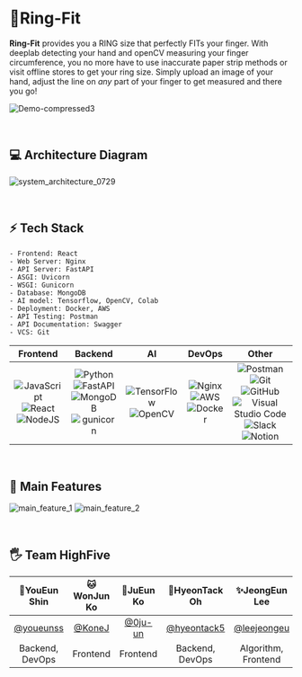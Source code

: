 # :ring:Ring-Fit
<b>Ring-Fit</b> provides you a RING size that perfectly FITs your finger. With deeplab detecting your hand and openCV measuring your finger circumference, you no more have to use inaccurate paper strip methods or visit offline stores to get your ring size. Simply upload an image of your hand, adjust the line on *any* part of your finger to get measured and there you go!
<br>

![Demo-compressed3](https://user-images.githubusercontent.com/80808856/127690506-4620ea2d-3ee4-4c66-b958-8ac15deecaa0.gif)

<br>

## :computer: Architecture Diagram
![system_architecture_0729](https://user-images.githubusercontent.com/80808856/127507618-4b9f71a7-24d8-4630-a11d-258d250125b7.png)

<br>

## :zap: Tech Stack
```
- Frontend: React
- Web Server: Nginx
- API Server: FastAPI
- ASGI: Uvicorn
- WSGI: Gunicorn
- Database: MongoDB
- AI model: Tensorflow, OpenCV, Colab
- Deployment: Docker, AWS
- API Testing: Postman
- API Documentation: Swagger
- VCS: Git
```

|Frontend|Backend|AI|DevOps|Other|
|:------:|:------:|:---:|:----:|:---:|
|![JavaScript](https://img.shields.io/badge/javascript-F7DF1E?style=for-the-badge&logo=javascript&logoColor=black)<br>![React](https://img.shields.io/badge/react_native-%2320232a.svg?style=for-the-badge&logo=react&logoColor=%2361DAFB)<br>![NodeJS](https://img.shields.io/badge/node.js-%2343853D.svg?style=for-the-badge&logo=node.js&logoColor=white)|![Python](https://img.shields.io/badge/python-%2314354C.svg?style=for-the-badge&logo=python&logoColor=white)<br>![FastAPI](https://img.shields.io/badge/FastAPI-005571?style=for-the-badge&logo=fastapi)<br>![MongoDB](https://img.shields.io/badge/MongoDB-%234ea94b.svg?style=for-the-badge&logo=mongodb&logoColor=white)<br>![gunicorn](https://camo.githubusercontent.com/26fd1b9136059ddb6ec1e2969cd27e88870ef7f37c02b94568dcbfac2e5a85cb/68747470733a2f2f696d672e736869656c64732e696f2f62616467652f67756e69636f726e2d7632302e312e302d6461726b677265656e3f6c6f676f3d67756e69636f726e)|![TensorFlow](https://img.shields.io/badge/TensorFlow-%23FF6F00.svg?style=for-the-badge&logo=TensorFlow&logoColor=white)</br>![OpenCV](https://img.shields.io/badge/opencv-%23white.svg?style=for-the-badge&logo=opencv&logoColor=white)|![Nginx](https://img.shields.io/badge/nginx-%23009639.svg?style=for-the-badge&logo=nginx&logoColor=white)<br>![AWS](https://img.shields.io/badge/AWS-%23FF9900.svg?style=for-the-badge&logo=amazon-aws&logoColor=white)<br>![Docker](https://img.shields.io/badge/docker-%230db7ed.svg?style=for-the-badge&logo=docker&logoColor=white)|![Postman](https://img.shields.io/badge/Postman-FF6C37?style=for-the-badge&logo=Postman&logoColor=white)<br>![Git](https://img.shields.io/badge/git-%23F05033.svg?style=for-the-badge&logo=git&logoColor=white)<br>![GitHub](https://img.shields.io/badge/github-%23121011.svg?style=for-the-badge&logo=github&logoColor=white)<br>![Visual Studio Code](https://img.shields.io/badge/VisualStudioCode-0078d7.svg?style=for-the-badge&logo=visual-studio-code&logoColor=white)<br>![Slack](https://img.shields.io/badge/Slack-4A154B?style=for-the-badge&logo=slack&logoColor=white)<br>![Notion](https://img.shields.io/badge/Notion-%23000000.svg?style=for-the-badge&logo=notion&logoColor=white)|


<br>

## :round_pushpin: Main Features
![main_feature_1](https://user-images.githubusercontent.com/80808856/127587592-000149a1-ceba-489e-b997-da9cdfd1dfb9.png)
![main_feature_2](https://user-images.githubusercontent.com/80808856/127587604-1059cc70-449d-451d-a64b-b4b5a1ed9856.png)


<br>

## :raised_hand_with_fingers_splayed: Team HighFive
| 💎YouEun Shin | 🐱WonJun Ko | 🍉JuEun Ko | 🍎HyeonTack Oh | ✨JeongEun Lee | 😉LeeJe Jang |
| :----: | :----: | :----: | :----: | :----: | :----: |
| [@youeunss](https://github.com/youeunss) | [@KoneJ](https://github.com/KoneJ) | [@0ju-un](https://github.com/0ju-un) | [@hyeontack5](https://github.com/hyeontack5) | [@leejeongeu](https://github.com/leejeongeu) | [@yds04312](https://github.com/yds04312) |
| Backend, DevOps | Frontend | Frontend | Backend, DevOps | Algorithm, Frontend | Algorithm |